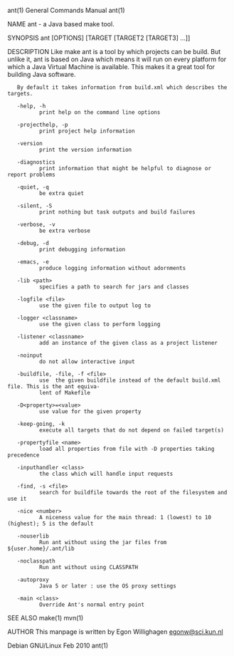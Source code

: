 ant(1)                                 General Commands Manual                                 ant(1)

NAME
       ant - a Java based make tool.

SYNOPSIS
       ant [OPTIONS] [TARGET [TARGET2 [TARGET3] ...]]

DESCRIPTION
       Like  make  ant  is a tool by which projects can be build. But unlike it, ant is based on Java
       which means it will run on every platform for which a Java Virtual Machine is available.  This
       makes it a great tool for building Java software.

       By default it takes information from build.xml which describes the targets.

       -help, -h
              print help on the command line options

       -projecthelp, -p
              print project help information

       -version
              print the version information

       -diagnostics
              print information that might be helpful to diagnose or report problems

       -quiet, -q
              be extra quiet

       -silent, -S
              print nothing but task outputs and build failures

       -verbose, -v
              be extra verbose

       -debug, -d
              print debugging information

       -emacs, -e
              produce logging information without adornments

       -lib <path>
              specifies a path to search for jars and classes

       -logfile <file>
              use the given file to output log to

       -logger <classname>
              use the given class to perform logging

       -listener <classname>
              add an instance of the given class as a project listener

       -noinput
              do not allow interactive input

       -buildfile, -file, -f <file>
              use  the given buildfile instead of the default build.xml file. This is the ant equiva‐
              lent of Makefile

       -D<property>=<value>
              use value for the given property

       -keep-going, -k
              execute all targets that do not depend on failed target(s)

       -propertyfile <name>
              load all properties from file with -D properties taking precedence

       -inputhandler <class>
              the class which will handle input requests

       -find, -s <file>
              search for buildfile towards the root of the filesystem and use it

       -nice <number>
              A niceness value for the main thread: 1 (lowest) to 10 (highest); 5 is the default

       -nouserlib
              Run ant without using the jar files from ${user.home}/.ant/lib

       -noclasspath
              Run ant without using CLASSPATH

       -autoproxy
              Java 5 or later : use the OS proxy settings

       -main <class>
              Override Ant's normal entry point

SEE ALSO
       make(1) mvn(1)

AUTHOR
       This manpage is written by Egon Willighagen <egonw@sci.kun.nl>

Debian GNU/Linux                               Feb 2010                                        ant(1)

